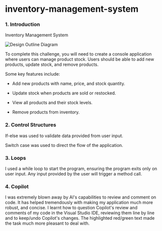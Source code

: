 # inventory-management-system
### 1. Introduction

Inventory Management System

![Design Outline Diagram](https://github.com/user-attachments/assets/16270de7-5d9d-4e76-bd45-5543087e4fcf)

To complete this challenge, you will need to create a console application where users can manage product stock. Users should be able to add new products, update stock, and remove products.

Some key features include:

- Add new products with name, price, and stock quantity.

- Update stock when products are sold or restocked.

- View all products and their stock levels.

- Remove products from inventory.

### 2. Control Structures

If-else was used to validate data provided from user input.

Switch case was used to direct the flow of the application.

### 3. Loops

I used a while loop to start the program, ensuring the program exits only on user input. Any input provided by the user will trigger a method call.

### 4. Copilot

I was extremely blown away by AI's capabilities to review and comment on code. It has helped tremendously with making my application much more robust, and concise. I learnt how to question Copilot's review and comments of my code in the Visual Studio IDE, reviewing them line by line and to keep/undo Copilot's changes. The highlighted red/green text made the task much more pleasant to deal with.
